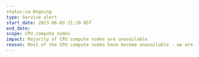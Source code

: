 ```yaml
---
status:cw Ongoing
type: Service alert
start_date: 2023-06-03 21:10 BST
end_date: 
scope: CPU compute nodes
impact: Majority of CPU compute nodes are unavailable
reason: Most of the CPU compute nodes have become unavailable - we are investigating the issue and will update once we have more information
---
```

